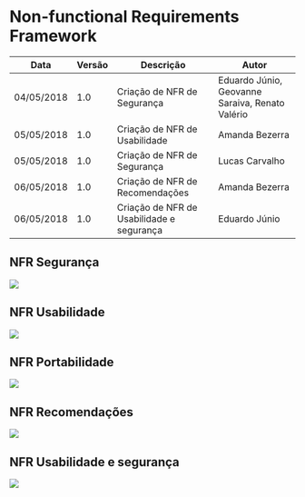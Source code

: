 # Non-functional Requirements Framework

| Data | Versão | Descrição | Autor |
| --- | --- | --- | --- |
| 04/05/2018 | 1.0 | Criação de NFR de Segurança | Eduardo Júnio, Geovanne Saraiva, Renato Valério |
| 05/05/2018 | 1.0 | Criação de NFR de Usabilidade | Amanda Bezerra |
| 05/05/2018 | 1.0 | Criação de NFR de Segurança | Lucas Carvalho |
| 06/05/2018 | 1.0 | Criação de NFR de Recomendações | Amanda Bezerra |
| 06/05/2018 | 1.0 | Criação de NFR de Usabilidade e segurança | Eduardo Júnio |



## NFR Segurança
<a href="../nfr-seguranca.jpg"><img src="../nfr-seguranca.jpg"></a>

## NFR Usabilidade
<a href="../nfr-usabilidade.png"><img src="../nfr-usabilidade.png"></a>

## NFR Portabilidade
<a href="../nfr-portabilidade.png"><img src="../nfr-portabilidade.png"></a>

## NFR Recomendações
<a href="../nfr-recomendacao.png"><img src="../nfr-recomendacao.png"></a>

## NFR Usabilidade e segurança
<a href="../nfr-recomendacao.png"><img src="../NFR.jpeg"></a>
